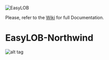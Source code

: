 ![EasyLOB](https://github.com/EasyLOB/EasyLOB-1/wiki/Media/EasyLOB.Blue.512.121.png)

Please, refer to the [Wiki](https://github.com/EasyLOB/EasyLOB-1/wiki) for full Documentation.

# EasyLOB-Northwind

![alt tag](https://github.com/EasyLOB/EasyLOB-1/wiki/Media/Solution.Northwind.2.png)
